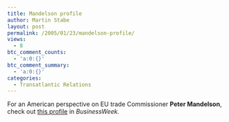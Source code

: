 ```yaml
---
title: Mandelson profile
author: Martin Stabe
layout: post
permalink: /2005/01/23/mandelson-profile/
views:
  - 8
btc_comment_counts:
  - 'a:0:{}'
btc_comment_summary:
  - 'a:0:{}'
categories:
  - Transatlantic Relations
---
```

For an American perspective on EU trade Commissioner **Peter Mandelson**, check out [this profile][1] in *BusinessWeek.*

 [1]: http://www.businessweek.com/magazine/content/05_05/b3918098_mz054.htm